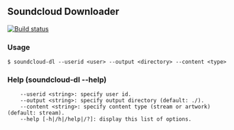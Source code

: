 ## Soundcloud Downloader

[![Build status](https://ci.appveyor.com/api/projects/status/9p2bkw7sj0pwy6rs/branch/master?svg=true)](https://ci.appveyor.com/project/wearetherock/soundcloud-dl/branch/master)

### Usage

```
$ soundcloud-dl --userid <user> --output <directory> --content <type>
```

### Help (soundcloud-dl --help)

```
	--userid <string>: specify user id.
	--output <string>: specify output directory (default: ./).
	--content <string>: specify content type (stream or artwork) (default: stream).
	--help [-h|/h|/help|/?]: display this list of options.
```